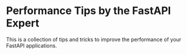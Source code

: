 # Performance Tips by the FastAPI Expert

This is a collection of tips and tricks to improve the performance of your FastAPI applications.
